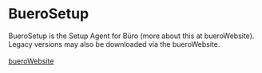 # BueroSetup
BueroSetup is the Setup Agent for Büro (more about this at bueroWebsite).<br/>
Legacy versions may also be downloaded via the bueroWebsite.<br/><br/>
<a href="https://leanderkafemann.github.io/bueroWebsite">bueroWebsite</a>
